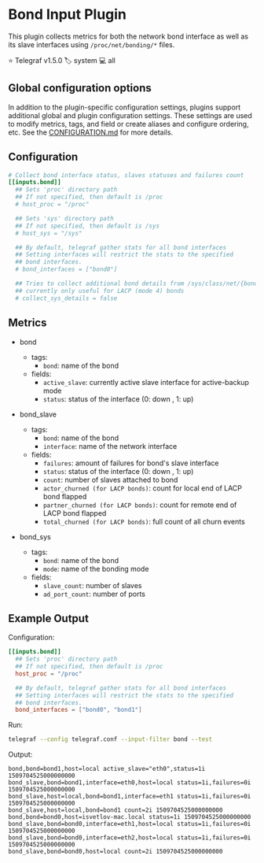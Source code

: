 # Bond Input Plugin

This plugin collects metrics for both the network bond interface as well as its
slave interfaces using `/proc/net/bonding/*` files.

⭐ Telegraf v1.5.0
🏷️ system
💻 all

## Global configuration options <!-- @/docs/includes/plugin_config.md -->

In addition to the plugin-specific configuration settings, plugins support
additional global and plugin configuration settings. These settings are used to
modify metrics, tags, and field or create aliases and configure ordering, etc.
See the [CONFIGURATION.md][CONFIGURATION.md] for more details.

[CONFIGURATION.md]: ../../../docs/CONFIGURATION.md#plugins

## Configuration

```toml @sample.conf
# Collect bond interface status, slaves statuses and failures count
[[inputs.bond]]
  ## Sets 'proc' directory path
  ## If not specified, then default is /proc
  # host_proc = "/proc"

  ## Sets 'sys' directory path
  ## If not specified, then default is /sys
  # host_sys = "/sys"

  ## By default, telegraf gather stats for all bond interfaces
  ## Setting interfaces will restrict the stats to the specified
  ## bond interfaces.
  # bond_interfaces = ["bond0"]

  ## Tries to collect additional bond details from /sys/class/net/{bond}
  ## currently only useful for LACP (mode 4) bonds
  # collect_sys_details = false
```

## Metrics

- bond
  - tags:
    - `bond`: name of the bond
  - fields:
    - `active_slave`: currently active slave interface for active-backup mode
    - `status`: status of the interface (0: down , 1: up)

- bond_slave
  - tags:
    - `bond`: name of the bond
    - `interface`: name of the network interface
  - fields:
    - `failures`: amount of failures for bond's slave interface
    - `status`: status of the interface (0: down , 1: up)
    - `count`: number of slaves attached to bond
    - `actor_churned (for LACP bonds)`: count for local end of LACP bond flapped
    - `partner_churned (for LACP bonds)`: count for remote end of LACP bond flapped
    - `total_churned (for LACP bonds)`: full count of all churn events

- bond_sys
  - tags:
    - `bond`: name of the bond
    - `mode`: name of the bonding mode
  - fields:
    - `slave_count`: number of slaves
    - `ad_port_count`: number of ports

## Example Output

Configuration:

```toml
[[inputs.bond]]
  ## Sets 'proc' directory path
  ## If not specified, then default is /proc
  host_proc = "/proc"

  ## By default, telegraf gather stats for all bond interfaces
  ## Setting interfaces will restrict the stats to the specified
  ## bond interfaces.
  bond_interfaces = ["bond0", "bond1"]
```

Run:

```bash
telegraf --config telegraf.conf --input-filter bond --test
```

Output:

```text
bond,bond=bond1,host=local active_slave="eth0",status=1i 1509704525000000000
bond_slave,bond=bond1,interface=eth0,host=local status=1i,failures=0i 1509704525000000000
bond_slave,host=local,bond=bond1,interface=eth1 status=1i,failures=0i 1509704525000000000
bond_slave,host=local,bond=bond1 count=2i 1509704525000000000
bond,bond=bond0,host=isvetlov-mac.local status=1i 1509704525000000000
bond_slave,bond=bond0,interface=eth1,host=local status=1i,failures=0i 1509704525000000000
bond_slave,bond=bond0,interface=eth2,host=local status=1i,failures=0i 1509704525000000000
bond_slave,bond=bond0,host=local count=2i 1509704525000000000
```
